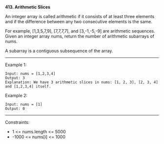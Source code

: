 **413. Arithmetic Slices**

An integer array is called arithmetic if it consists of at least three elements and if the difference between any two consecutive elements is the same.

For example, [1,3,5,7,9], [7,7,7,7], and [3,-1,-5,-9] are arithmetic sequences.
Given an integer array nums, return the number of arithmetic subarrays of nums.

A subarray is a contiguous subsequence of the array.

*** 

Example 1:
```
Input: nums = [1,2,3,4]
Output: 3
Explanation: We have 3 arithmetic slices in nums: [1, 2, 3], [2, 3, 4] and [1,2,3,4] itself.
```
Example 2:
```
Input: nums = [1]
Output: 0
``` 
***
Constraints:

- 1 <= nums.length <= 5000
- -1000 <= nums[i] <= 1000